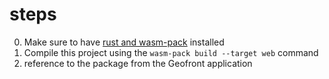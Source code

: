 # steps
0. Make sure to have [rust and wasm-pack](https://rustwasm.github.io/docs/wasm-pack/quickstart.html) installed  
1. Compile this project using the `wasm-pack build --target web` command
2. reference to the package from the Geofront application